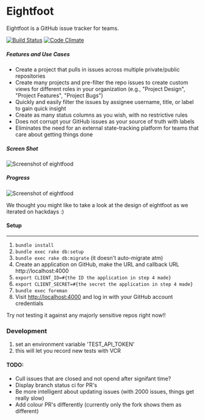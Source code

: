 Eightfoot
=========

Eightfoot is a GitHub issue tracker for teams.

[![Build Status](https://travis-ci.org/ibawt/eightfoot.png?branch=master)](https://travis-ci.org/ibawt/eightfoot)
[![Code Climate](https://codeclimate.com/github/ibawt/eightfoot.png)](https://codeclimate.com/github/ibawt/eightfoot)

##### Features and Use Cases

- Create a project that pulls in issues across multiple private/public repositories
- Create many projects and pre-filter the repo issues to create custom views for different roles in your organization (e.g., "Project Design", "Project Features", "Project Bugs")
- Quickly and easily filter the issues by assignee username, title, or label to gain quick insight
- Create as many status columns as you wish, with no restrictive rules
- Does not corrupt your GitHub issues as your source of truth with labels
- Eliminates the need for an external state-tracking platform for teams that care about getting things done

##### Screen Shot
![Screenshot of eightfood](https://raw.github.com/ibawt/eightfoot/master/screenshot.png)

##### Progress
![Screenshot of eightfood](https://raw.github.com/ibawt/eightfoot/master/progress_gif.gif)

We thought you might like to take a look at the design of eightfoot as we iterated on hackdays :)

#### Setup
-----

1. `bundle install`
2. `bundle exec rake db:setup`
3. `bundle exec rake db:migrate` (it doesn't auto-migrate atm)
4. Create an application on GitHub, make the URL and callback URL http://localhost:4000
5. `export CLIENT_ID=#{the ID the application in step 4 made}`
6. `export CLIENT_SECRET=#{the secret the application in step 4 made}`
7. `bundle exec foreman`
8. Visit [http://localhost:4000](http://localhost:4000) and log in with your GitHub account credentials

Try not testing it against any majorly sensitive repos right now!!

### Development
1. set an environment variable 'TEST_API_TOKEN'
2. this will let you record new tests with VCR

#### TODO:

 - Cull issues that are closed and not opend after signifant time?
 - Display branch status ci for PR's
 - Be more intelligent about updating issues (with 2000 issues, things get really slow)
 - Add colour PR's differently (currently only the fork shows them as different)
